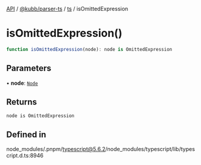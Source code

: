 [API](../../../../../packages.md) / [@kubb/parser-ts](../../../index.md) / [ts](../index.md) / isOmittedExpression

# isOmittedExpression()

```ts
function isOmittedExpression(node): node is OmittedExpression
```

## Parameters

• **node**: [`Node`](../interfaces/Node.md)

## Returns

`node is OmittedExpression`

## Defined in

node\_modules/.pnpm/typescript@5.6.2/node\_modules/typescript/lib/typescript.d.ts:8946
